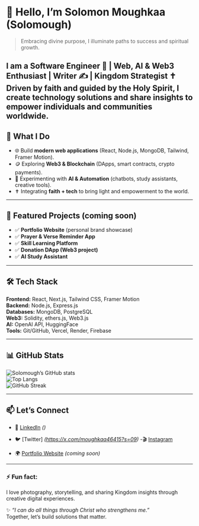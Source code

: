 # 👋 Hello, I’m Solomon Moughkaa (Solomough)

> Embracing divine purpose, I illuminate paths to success and spiritual growth.  

I am a **Software Engineer 🚀 | Web, AI & Web3 Enthusiast | Writer ✍️ | Kingdom Strategist ✝️**  
Driven by faith and guided by the Holy Spirit, I create technology solutions and share insights to empower individuals and communities worldwide.
---

## 🚀 What I Do  
- 🌐 Build **modern web applications** (React, Node.js, MongoDB, Tailwind, Framer Motion).  
- 🪙 Exploring **Web3 & Blockchain** (DApps, smart contracts, crypto payments).  
- 🤖 Experimenting with **AI & Automation** (chatbots, study assistants, creative tools).  
- ✝️ Integrating **faith + tech** to bring light and empowerment to the world.  

---

## 📂 Featured Projects (coming soon)  
- ✅ **Portfolio Website** (personal brand showcase)  
- ✅ **Prayer & Verse Reminder App**  
- ✅ **Skill Learning Platform**  
- ✅ **Donation DApp (Web3 project)**  
- ✅ **AI Study Assistant**  

---

## 🛠 Tech Stack  
**Frontend:** React, Next.js, Tailwind CSS, Framer Motion  
**Backend:** Node.js, Express.js  
**Databases:** MongoDB, PostgreSQL  
**Web3:** Solidity, ethers.js, Web3.js  
**AI:** OpenAI API, HuggingFace  
**Tools:** Git/GitHub, Vercel, Render, Firebase  

---

## 📊 GitHub Stats
![Solomough’s GitHub stats](https://github-readme-stats.vercel.app/api?username=Solomough&show_icons=true&theme=radical)  
![Top Langs](https://github-readme-stats.vercel.app/api/top-langs/?username=Solomough&layout=compact&theme=radical)  
![GitHub Streak](https://github-readme-streak-stats.herokuapp.com/?user=Solomough&theme=radical)  

---

## 📫 Let’s Connect  
- 💼 [LinkedIn](#) *()*  
- 🐦 [Twitter] *(https://x.com/moughkaa46415?s=09)*  -🎬 [Instagram](https://www.instagram.com/solomough3?igsh=cGJ1d3JtYzh5M3Ay)  

- 🌍 [Portfolio Website](#) *(coming soon)*  

---

### ⚡ Fun fact:
I love photography, storytelling, and sharing Kingdom insights through creative digital experiences.

✨ *“I can do all things through Christ who strengthens me.”*  
Together, let’s build solutions that matter.
